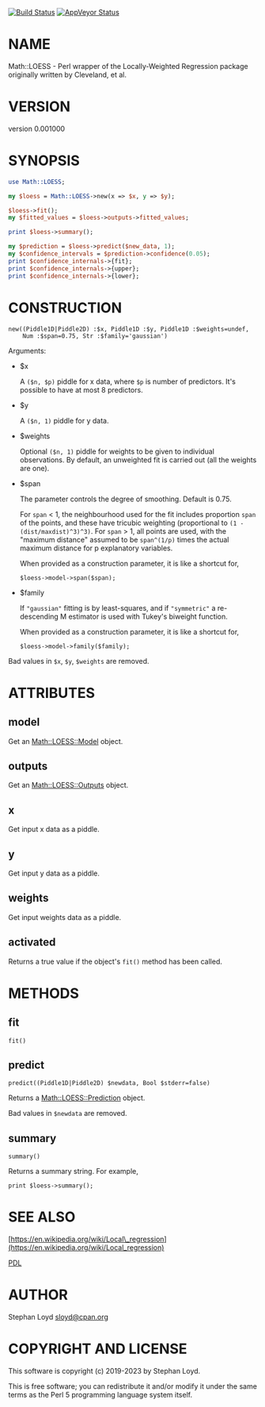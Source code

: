 [![Build Status](https://travis-ci.org/iynehz/perl5-Math-LOESS.svg?branch=master)](https://travis-ci.org/iynehz/perl5-Math-LOESS)
[![AppVeyor Status](https://ci.appveyor.com/api/projects/status/github/iynehz/perl5-Math-LOESS?branch=master&svg=true)](https://ci.appveyor.com/project/iynehz/perl5-Math-LOESS)

# NAME

Math::LOESS - Perl wrapper of the Locally-Weighted Regression package originally written by Cleveland, et al.

# VERSION

version 0.001000

# SYNOPSIS

```perl
use Math::LOESS;

my $loess = Math::LOESS->new(x => $x, y => $y);

$loess->fit();
my $fitted_values = $loess->outputs->fitted_values;

print $loess->summary();

my $prediction = $loess->predict($new_data, 1);
my $confidence_intervals = $prediction->confidence(0.05);
print $confidence_internals->{fit};
print $confidence_internals->{upper};
print $confidence_internals->{lower};
```

# CONSTRUCTION

```
new((Piddle1D|Piddle2D) :$x, Piddle1D :$y, Piddle1D :$weights=undef,
    Num :$span=0.75, Str :$family='gaussian')
```

Arguments:

- $x

    A `($n, $p)` piddle for x data, where `$p` is number of predictors.
    It's possible to have at most 8 predictors.

- $y

    A `($n, 1)` piddle for y data. 

- $weights

    Optional `($n, 1)` piddle for weights to be given to individual
    observations.
    By default, an unweighted fit is carried out (all the weights are one).

- $span

    The parameter controls the degree of smoothing. Default is 0.75.

    For `span` < 1, the neighbourhood used for the fit includes proportion
    `span` of the points, and these have tricubic weighting (proportional to
    `(1 - (dist/maxdist)^3)^3)`. For `span` > 1, all points are used, with
    the "maximum distance" assumed to be `span^(1/p)` times the actual
    maximum distance for p explanatory variables.

    When provided as a construction parameter, it is like a shortcut for,

    ```
    $loess->model->span($span);
    ```

- $family

    If `"gaussian"` fitting is by least-squares, and if `"symmetric"` a
    re-descending M estimator is used with Tukey's biweight function.

    When provided as a construction parameter, it is like a shortcut for,

    ```
    $loess->model->family($family);
    ```

Bad values in `$x`, `$y`, `$weights` are removed.

# ATTRIBUTES

## model

Get an [Math::LOESS::Model](https://metacpan.org/pod/Math%3A%3ALOESS%3A%3AModel) object.

## outputs

Get an [Math::LOESS::Outputs](https://metacpan.org/pod/Math%3A%3ALOESS%3A%3AOutputs) object.

## x

Get input x data as a piddle.

## y

Get input y data as a piddle.

## weights

Get input weights data as a piddle.

## activated

Returns a true value if the object's `fit()` method has been called.

# METHODS

## fit

```
fit()
```

## predict

```
predict((Piddle1D|Piddle2D) $newdata, Bool $stderr=false)
```

Returns a [Math::LOESS::Prediction](https://metacpan.org/pod/Math%3A%3ALOESS%3A%3APrediction) object.

Bad values in `$newdata` are removed.

## summary

```
summary()
```

Returns a summary string. For example, 

```
print $loess->summary();
```

# SEE ALSO

[https://en.wikipedia.org/wiki/Local\_regression](https://en.wikipedia.org/wiki/Local_regression)

[PDL](https://metacpan.org/pod/PDL)

# AUTHOR

Stephan Loyd <sloyd@cpan.org>

# COPYRIGHT AND LICENSE

This software is copyright (c) 2019-2023 by Stephan Loyd.

This is free software; you can redistribute it and/or modify it under
the same terms as the Perl 5 programming language system itself.
